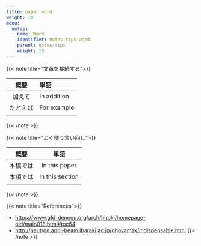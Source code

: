 ```yaml
---
title: paper word
weight: 10
menu:
  notes:
    name: Word
    identifier: notes-tips-word
    parent: notes-tips
    weight: 10
---
```

{{< note title="文章を接続する">}}

|概要|単語|
|:--:|:--|
|加えて|In addition|
|たとえば|For example|
|||
{{< /note >}}


{{< note title="よく使う言い回し">}}

|概要|単語|
|:--:|:--:|
|本稿では|In this paper|
|本項では|In this section|
|||
{{< /note >}}

{{< note title="References">}}
- https://www.gfd-dennou.org/arch/hiroki/homepage-old/main018.html#toc64
- http://neutron.appl-beam.ibaraki.ac.jp/ohoyamak/indispensable.html
{{< /note >}}
